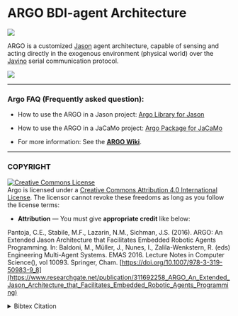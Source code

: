 # ARGO BDI-agent Architecture
[![](https://jitpack.io/v/chon-group/Argo.svg)](https://jitpack.io/#chon-group/Argo)

ARGO is a customized [Jason](https://github.com/jason-lang/jason) agent architecture, capable of sensing and acting directly in the exogenous environment (physical world) over the [Javino](https://github.com/chon-group/Javino) serial communication protocol.

![](https://raw.githubusercontent.com/wiki/chon-group/Argo/.imgs/argoRepoCover.png)

---
### Argo FAQ (Frequently asked question):
- How to use the ARGO in a Jason project: [Argo Library for Jason](https://github.com/chon-group/Argo/wiki/Importing-to-Jason)

- How to use the ARGO in a JaCaMo project: [Argo Package for JaCaMo](https://github.com/chon-group/Argo/wiki/Importing-to-JaCaMo)

- For more information: See the [__ARGO Wiki__](https://github.com/chon-group/Argo/wiki).

---
### COPYRIGHT
<a rel="license" href="http://creativecommons.org/licenses/by/4.0/"><img alt="Creative Commons License" style="border-width:0" src="https://i.creativecommons.org/l/by/4.0/88x31.png" /></a><br />Argo is licensed under a <a rel="license" href="http://creativecommons.org/licenses/by/4.0/">Creative Commons Attribution 4.0 International License</a>. The licensor cannot revoke these freedoms as long as you follow the license terms:

* __Attribution__ — You must give __appropriate credit__ like below:

Pantoja, C.E., Stabile, M.F., Lazarin, N.M., Sichman, J.S. (2016). ARGO: An Extended Jason Architecture that Facilitates Embedded Robotic Agents Programming. In: Baldoni, M., Müller, J., Nunes, I., Zalila-Wenkstern, R. (eds) Engineering Multi-Agent Systems. EMAS 2016. Lecture Notes in Computer Science(), vol 10093. Springer, Cham. [https://doi.org/10.1007/978-3-319-50983-9_8](https://www.researchgate.net/publication/311692258_ARGO_An_Extended_Jason_Architecture_that_Facilitates_Embedded_Robotic_Agents_Programming)

<details>
<summary>Bibtex Citation</summary>

```
@InProceedings{ArgoAgent,
	doi="10.1007/978-3-319-50983-9_8"
	author="Pantoja, Carlos Eduardo and Stabile, M{\'a}rcio Fernando and Lazarin, Nilson Mori and Sichman, Jaime Sim{\~a}o",
	editor="Baldoni, Matteo and M{\"u}ller, J{\"o}rg P. and Nunes, Ingrid and Zalila-Wenkstern, Rym",
	title="{ARGO: An Extended Jason Architecture that Facilitates Embedded Robotic Agents Programming}",
	booktitle="Engineering Multi-Agent Systems",
	year="2016",
	publisher="Springer International Publishing",
	address="Cham",
	pages="136--155",
	isbn="978-3-319-50983-9"
}
```	
</details>
